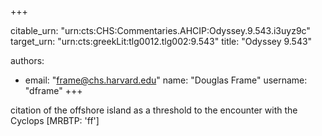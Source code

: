 +++


citable_urn: "urn:cts:CHS:Commentaries.AHCIP:Odyssey.9.543.i3uyz9c"
target_urn: "urn:cts:greekLit:tlg0012.tlg002:9.543"
title: "Odyssey 9.543"

authors:
- email: "frame@chs.harvard.edu"
  name: "Douglas Frame"
  username: "dframe"
+++

<p>citation of the offshore island as a threshold to the encounter with the Cyclops [MRBTP: 'ff']</p>